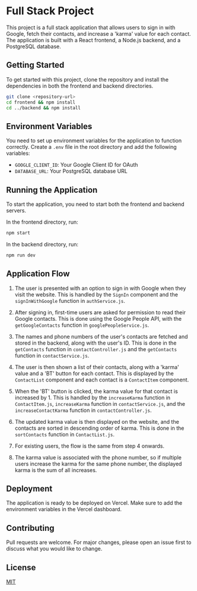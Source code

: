 # Full Stack Project

This project is a full stack application that allows users to sign in with Google, fetch their contacts, and increase a 'karma' value for each contact. The application is built with a React frontend, a Node.js backend, and a PostgreSQL database.

## Getting Started

To get started with this project, clone the repository and install the dependencies in both the frontend and backend directories.

```bash
git clone <repository-url>
cd frontend && npm install
cd ../backend && npm install
```

## Environment Variables

You need to set up environment variables for the application to function correctly. Create a `.env` file in the root directory and add the following variables:

- `GOOGLE_CLIENT_ID`: Your Google Client ID for OAuth
- `DATABASE_URL`: Your PostgreSQL database URL

## Running the Application

To start the application, you need to start both the frontend and backend servers.

In the frontend directory, run:

```bash
npm start
```

In the backend directory, run:

```bash
npm run dev
```

## Application Flow

1. The user is presented with an option to sign in with Google when they visit the website. This is handled by the `SignIn` component and the `signInWithGoogle` function in `authService.js`.

2. After signing in, first-time users are asked for permission to read their Google contacts. This is done using the Google People API, with the `getGoogleContacts` function in `googlePeopleService.js`.

3. The names and phone numbers of the user's contacts are fetched and stored in the backend, along with the user's ID. This is done in the `getContacts` function in `contactController.js` and the `getContacts` function in `contactService.js`.

4. The user is then shown a list of their contacts, along with a 'karma' value and a 'BT' button for each contact. This is displayed by the `ContactList` component and each contact is a `ContactItem` component.

5. When the 'BT' button is clicked, the karma value for that contact is increased by 1. This is handled by the `increaseKarma` function in `ContactItem.js`, `increaseKarma` function in `contactService.js`, and the `increaseContactKarma` function in `contactController.js`.

6. The updated karma value is then displayed on the website, and the contacts are sorted in descending order of karma. This is done in the `sortContacts` function in `ContactList.js`.

7. For existing users, the flow is the same from step 4 onwards.

8. The karma value is associated with the phone number, so if multiple users increase the karma for the same phone number, the displayed karma is the sum of all increases.

## Deployment

The application is ready to be deployed on Vercel. Make sure to add the environment variables in the Vercel dashboard.

## Contributing

Pull requests are welcome. For major changes, please open an issue first to discuss what you would like to change.

## License

[MIT](https://choosealicense.com/licenses/mit/)
